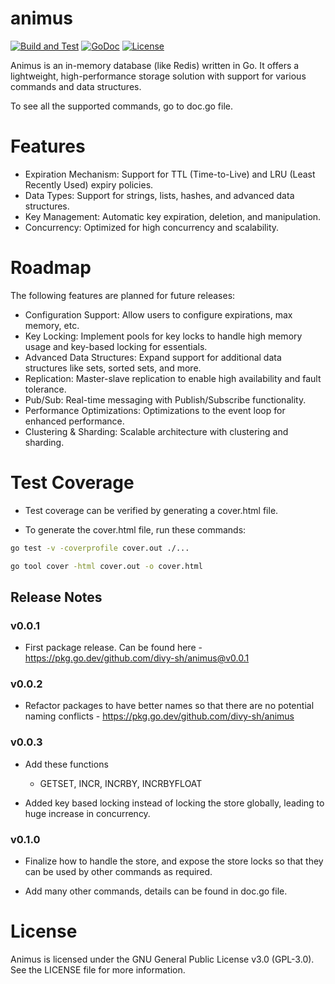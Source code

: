 # animus
[![Build and Test](https://github.com/divy-sh/animus/actions/workflows/go.yml/badge.svg)](https://github.com/divy-sh/animus/actions/workflows/go.yml)
[![GoDoc](http://img.shields.io/badge/go-documentation-blue.svg?style=flat-square)](https://godoc.org/github.com/divy-sh/animus)
[![License](https://img.shields.io/badge/License-GNU30GPL-blue?style=flat-square)](https://raw.githubusercontent.com/divy-sh/animus/master/LICENSE)

Animus is an in-memory database (like Redis) written in Go. It offers a lightweight, high-performance storage solution with support for various commands and data structures.

To see all the supported commands, go to doc.go file.

# Features

- Expiration Mechanism: Support for TTL (Time-to-Live) and LRU (Least Recently Used) expiry policies.
- Data Types: Support for strings, lists, hashes, and advanced data structures.
- Key Management: Automatic key expiration, deletion, and manipulation.
- Concurrency: Optimized for high concurrency and scalability.

# Roadmap

The following features are planned for future releases:

- Configuration Support: Allow users to configure expirations, max memory, etc.
- Key Locking: Implement pools for key locks to handle high memory usage and key-based locking for essentials.
- Advanced Data Structures: Expand support for additional data structures like sets, sorted sets, and more.
- Replication: Master-slave replication to enable high availability and fault tolerance.
- Pub/Sub: Real-time messaging with Publish/Subscribe functionality.
- Performance Optimizations: Optimizations to the event loop for enhanced performance.
- Clustering & Sharding: Scalable architecture with clustering and sharding.


# Test Coverage
- Test coverage can be verified by generating a cover.html file.

- To generate the cover.html file, run these commands:
```bash
go test -v -coverprofile cover.out ./...
```
```bash
go tool cover -html cover.out -o cover.html
```

## Release Notes

### v0.0.1

- First package release. Can be found here - https://pkg.go.dev/github.com/divy-sh/animus@v0.0.1

### v0.0.2

- Refactor packages to have better names so that there are no potential naming conflicts - https://pkg.go.dev/github.com/divy-sh/animus

### v0.0.3

- Add these functions
    - GETSET, INCR, INCRBY, INCRBYFLOAT

- Added key based locking instead of locking the store globally, leading to huge increase in concurrency.

### v0.1.0

- Finalize how to handle the store, and expose the store locks so that they can be used by other commands as required.

- Add many other commands, details can be found in doc.go file.
# License

Animus is licensed under the GNU General Public License v3.0 (GPL-3.0). See the LICENSE file for more information.